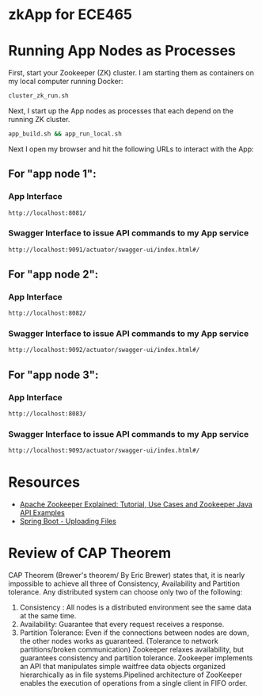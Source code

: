 # zkApp for ECE465

# Running App Nodes as Processes
First, start your Zookeeper (ZK) cluster. I am starting them as containers on my local computer running Docker:
```bash
cluster_zk_run.sh
```

Next, I start up the App nodes as processes that each depend on the running ZK cluster.
```bash
app_build.sh && app_run_local.sh
```

Next I open my browser and hit the following URLs to interact with the App:

## For "app node 1":
### App Interface
```bash
http://localhost:8081/
```
### Swagger Interface to issue API commands to my App service
```bash
http://localhost:9091/actuator/swagger-ui/index.html#/
```

## For "app node 2":
### App Interface
```bash
http://localhost:8082/
```
### Swagger Interface to issue API commands to my App service
```bash
http://localhost:9092/actuator/swagger-ui/index.html#/
```

## For "app node 3":
### App Interface
```bash
http://localhost:8083/
```
### Swagger Interface to issue API commands to my App service
```bash
http://localhost:9093/actuator/swagger-ui/index.html#/
```

# Resources
* [Apache Zookeeper Explained: Tutorial, Use Cases and Zookeeper Java API Examples](http://java.globinch.com/enterprise-services/zookeeper/apache-zookeeper-explained-tutorial-cases-zookeeper-java-api-examples/)
* [Spring Boot - Uploading Files](https://spring.io/guides/gs/uploading-files/)

# Review of CAP Theorem
CAP Theorem (Brewer's theorem/ By Eric Brewer) states that, it is nearly impossible to achieve all three of Consistency, Availability and Partition tolerance. Any distributed system can choose only two of the following:
1. Consistency : All nodes is a distributed environment see the same data at the same time.
2. Availability: Guarantee that every request receives a response.
3. Partition Tolerance: Even if the connections between nodes are down, the other nodes works as guaranteed. (Tolerance to network partitions/broken communication)
   Zookeeper relaxes availability, but guarantees consistency and partition tolerance. Zookeeper implements an API that manipulates simple waitfree data objects organized hierarchically as in file systems.Pipelined architecture of ZooKeeper enables the execution of operations from a single client in FIFO order.









